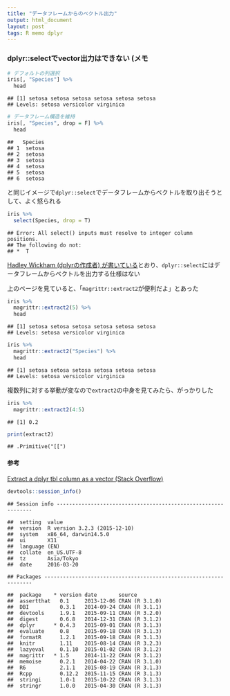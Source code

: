 ```yaml
---
title: "データフレームからのベクトル出力"
output: html_document
layout: post
tags: R memo dplyr
---
```




### dplyr::selectでvector出力はできない (メモ


```r
# デフォルトの列選択
iris[, "Species"] %>%
  head
```

```
## [1] setosa setosa setosa setosa setosa setosa
## Levels: setosa versicolor virginica
```

```r
# データフレーム構造を維持
iris[, "Species", drop = F] %>%
  head
```

```
##   Species
## 1  setosa
## 2  setosa
## 3  setosa
## 4  setosa
## 5  setosa
## 6  setosa
```

と同じイメージで`dplyr::select`でデータフレームからベクトルを取り出そうとして、よく怒られる  

```r
iris %>%
  select(Species, drop = T)
```

```
## Error: All select() inputs must resolve to integer column positions.
## The following do not:
## *  T
```

[Hadley Wickham (dplyrの作成者) が書いている](http://stackoverflow.com/questions/21618423/extract-a-dplyr-tbl-column-as-a-vector)とおり、`dplyr::select`にはデータフレームからベクトルを出力する仕様はない

上のページを見ていると、「`magrittr::extract2`が便利だよ」とあった  

```r
iris %>%
  magrittr::extract2(5) %>%
  head
```

```
## [1] setosa setosa setosa setosa setosa setosa
## Levels: setosa versicolor virginica
```

```r
iris %>%
  magrittr::extract2("Species") %>%
  head
```

```
## [1] setosa setosa setosa setosa setosa setosa
## Levels: setosa versicolor virginica
```


複数列に対する挙動が変なので`extract2`の中身を見てみたら、がっかりした  

```r
iris %>%
  magrittr::extract2(4:5)
```

```
## [1] 0.2
```

```r
print(extract2)
```

```
## .Primitive("[[")
```

#### 参考  
[Extract a dplyr tbl column as a vector (Stack Overflow)](http://stackoverflow.com/questions/21618423/extract-a-dplyr-tbl-column-as-a-vector)  


```r
devtools::session_info()
```

```
## Session info --------------------------------------------------------------
```

```
##  setting  value                       
##  version  R version 3.2.3 (2015-12-10)
##  system   x86_64, darwin14.5.0        
##  ui       X11                         
##  language (EN)                        
##  collate  en_US.UTF-8                 
##  tz       Asia/Tokyo                  
##  date     2016-03-20
```

```
## Packages ------------------------------------------------------------------
```

```
##  package    * version date       source        
##  assertthat   0.1     2013-12-06 CRAN (R 3.1.0)
##  DBI          0.3.1   2014-09-24 CRAN (R 3.1.1)
##  devtools     1.9.1   2015-09-11 CRAN (R 3.2.0)
##  digest       0.6.8   2014-12-31 CRAN (R 3.1.2)
##  dplyr      * 0.4.3   2015-09-01 CRAN (R 3.1.3)
##  evaluate     0.8     2015-09-18 CRAN (R 3.1.3)
##  formatR      1.2.1   2015-09-18 CRAN (R 3.1.3)
##  knitr        1.11    2015-08-14 CRAN (R 3.2.3)
##  lazyeval     0.1.10  2015-01-02 CRAN (R 3.1.2)
##  magrittr   * 1.5     2014-11-22 CRAN (R 3.1.2)
##  memoise      0.2.1   2014-04-22 CRAN (R 3.1.0)
##  R6           2.1.1   2015-08-19 CRAN (R 3.1.3)
##  Rcpp         0.12.2  2015-11-15 CRAN (R 3.1.3)
##  stringi      1.0-1   2015-10-22 CRAN (R 3.1.3)
##  stringr      1.0.0   2015-04-30 CRAN (R 3.1.3)
```
